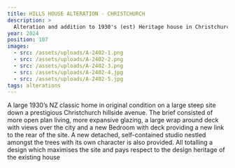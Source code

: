 ```yaml
---
title: HILLS HOUSE ALTERATION - CHRISTCHURCH
description: >
  Alteration and addition to 1930's (est) Heritage house in Christchurch + Studio additon
year: 2024
position: 107
images:
  - src: /assets/uploads/A-2402-1.png
  - src: /assets/uploads/A-2402-2.png
  - src: /assets/uploads/A-2402-3.png
  - src: /assets/uploads/A-2402-4.jpg
  - src: /assets/uploads/A-2402-5.jpg
tags: alterations
---
```

A large 1930’s NZ classic home in original condition on a large steep site down a prestigious Christchurch hillside avenue. The brief consisted of more open plan living, more expansive glazing, a large wrap around deck with views over the city and a new Bedroom with deck providing a new link to the rear of the site. A new detached, self-contained studio nestled amongst the trees with its own character is also provided. All totalling a design which maximises the site and pays respect to the design heritage of the existing house